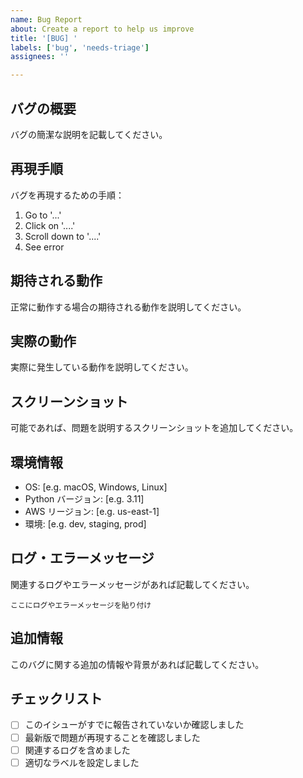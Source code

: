```yaml
---
name: Bug Report
about: Create a report to help us improve
title: '[BUG] '
labels: ['bug', 'needs-triage']
assignees: ''

---
```


## バグの概要
バグの簡潔な説明を記載してください。

## 再現手順
バグを再現するための手順：

1. Go to '...'
2. Click on '....'
3. Scroll down to '....'
4. See error

## 期待される動作
正常に動作する場合の期待される動作を説明してください。

## 実際の動作
実際に発生している動作を説明してください。

## スクリーンショット
可能であれば、問題を説明するスクリーンショットを追加してください。

## 環境情報
 - OS: [e.g. macOS, Windows, Linux]
 - Python バージョン: [e.g. 3.11]
 - AWS リージョン: [e.g. us-east-1]
 - 環境: [e.g. dev, staging, prod]

## ログ・エラーメッセージ
関連するログやエラーメッセージがあれば記載してください。

```
ここにログやエラーメッセージを貼り付け
```

## 追加情報
このバグに関する追加の情報や背景があれば記載してください。

## チェックリスト
- [ ] このイシューがすでに報告されていないか確認しました
- [ ] 最新版で問題が再現することを確認しました
- [ ] 関連するログを含めました
- [ ] 適切なラベルを設定しました
